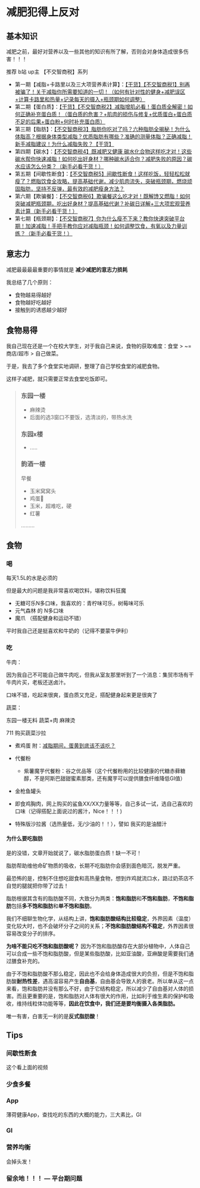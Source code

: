 # 减肥犯得上反对

## 基本知识

减肥之前，最好对营养以及一些其他的知识有所了解，否则会对身体造成很多伤害！！！

推荐 b站 up主 【不交智商税】系列

- 第一期【减脂+卡路里以及三大项营养素计算】：[【干货】【不交智商税1】别再被骗了！关于减脂你所需要知道的一切！（如何有针对性的健身+减肥误区+计算卡路里和热量+记录每天的摄入+瓶颈期如何调整）](https://www.bilibili.com/video/av55358611)
- 第二期【蛋白质】：[【干货】【不交智商税2】减脂增肌必看！蛋白质全解密！如何正确补充蛋白质！（蛋白质的危害？+肌肉的损伤与修复+优质蛋白+蛋白质不足的后果+蛋白粉+何时补充蛋白质）](https://www.bilibili.com/video/av55544086)
- 第三期【脂肪】：[【不交智商税3】脂肪你吃对了吗？六种脂肪全揭秘！为什么体脂高？根据身体类型减脂？优质脂肪有哪些？准确的测量体脂？正确减脂！新手减脂建议！为什么减脂失败？【干货】](https://www.bilibili.com/video/av56069892)
- 第四期【碳水】：[【不交智商税4】既减肥又健康 碳水化合物这样吃才对！这些碳水帮你快速减脂！如何吃出好身材？哪种碳水适合你？减肥失败的原因？碳水应该怎么分类？（新手必看干货！）](https://www.bilibili.com/video/av57180567)
- 第五期【间歇性断食】：[【不交智商税5】间歇性断食！这样吃饭，轻轻松松就瘦了？燃脂饮食全攻略，提高基础代谢，减少肌肉流失，突破瓶颈期，燃烧顽固脂肪，坚持不反弹，最有效的减肥瘦身方法？](https://www.bilibili.com/video/av59527255)
- 第六期【欺骗餐】：[【不交智商税6】欺骗餐这么吃才对！既解馋又燃脂！如何突破减肥瓶颈期，吃出好身材？提高基础代谢？补碳日详解+三大项宏观营养素计算（新手必看干货！）](https://www.bilibili.com/video/av61080750)
- 第七期【瓶颈期】：[【不交智商税7】你为什么瘦不下来？教你快速突破平台期！加速减脂！手把手教你应对减脂瓶颈！如何调整饮食，有氧以及力量训练？（新手必看干货！）](https://www.bilibili.com/video/av61970459)

## 意志力

减肥最最最最重要的事情就是 **减少减肥的意志力损耗**

我总结了几个原则：

- 食物越易得越好
- 食物越好吃越好
- 接触到的诱惑越少越好

## 食物易得

我自己现在还是一个在校大学生，对于我自己来说，食物的获取难度：食堂 > ~= 商店/超市 > 自己做菜。

于是，我去了多个食堂实地调研，整理了自己学校食堂的减肥食物。

这样子减肥，就只需要正常去食堂吃饭即可。

> ### 东园一楼
>
> - 麻辣烫
> - 后面的选3窗口不要饭，选清淡的，带热水洗
>
> ### 东园x楼
>
> - .....
>
> ### 韵酒一楼
>
> 早餐
>
> - 玉米窝窝头
> - 鸡蛋🥚
> - 玉米，超难吃，硬
> - 红薯
>
> ………

## 食物

### 喝

每天1.5L的水是必须的

但是最大的问题是我非常喜欢喝饮料，堪称饮料狂魔

- 无糖可乐N多口味，我喜欢的：青柠味可乐，树莓味可乐
- 元气森林 的 N多口味
- 魔爪 （搭配健身和运动不错）

平时我自己还是挺喜欢和牛奶的（记得不要蒙牛伊利）

### 吃

牛肉：

因为我自己不可能自己做牛肉吃，但我从室友那里听到了一个消息：集贸市场有干牛肉片买，老板还送卤汁。

口味不错，吃起来很爽，蛋白质又充足，搭配健身起来更是很爽了

蔬菜：

东园一楼无料 蔬菜+肉 麻辣烫

711 购买蔬菜沙拉


- 煮鸡蛋  附：[减脂期间，蛋黄到底该不该吃？](https://www.zhihu.com/question/61350011)

- 代餐粉
  - 紫薯魔芋代餐粉：谷之优品等（这个代餐粉用的比较健康的代糖赤藓糖醇，不是阿斯巴甜甜蜜素那类，还有魔芋可以提供膳食纤维降低GI值）
- 金枪鱼罐头
- 即食鸡胸肉，网上购买的鲨鱼XX/XX力量等等，自己多试一试，选自己喜欢的口味（记得搭配上面说过的酱汁，Nice！！！)
- 特殊版沙拉酱（选热量低，无/少油的！！），譬如 我买的是油醋汁


#### 为什么要吃脂肪

是的没错，文章开始就说了，碳水脂肪蛋白质！缺一不可！

脂肪帮助维他命矿物质的吸收，长期不吃脂肪你会感到面色暗沉，脱发严重。

最恐怖的是，控制不住想吃甜食和高热量食物，想到炸鸡就流口水，路过奶茶店不自觉的腿就把你带了过去！

脂肪根据其含有的脂肪酸不同，大致分为两类：**饱和脂肪**和**不饱和脂肪**，**不饱和脂肪**包括**多不饱和脂肪**和**单不饱和脂肪**。

我们不细聊生物化学，从结构上讲，**饱和脂肪酸结构比较稳定**，外界因素（温度）变化较大时，也不会破坏分子之间的关系；**不饱和脂肪酸结构不稳定**，外界因素很容易改变分子的排序。

**为啥不能只吃不饱和脂肪酸呢？** 因为不饱和脂肪酸存在大部分植物中，人体自己可以合成一些不饱和脂肪酸，但是某些脂肪酸，比如亚油酸，亚麻酸是需要我们通过膳食补充的。

由于不饱和脂肪酸不那么稳定，因此也不会给身体造成很大的负担，但是不饱和脂肪酸**耐热性差**，遇高温容易产生**自由基**，自由基会导致人的衰老。所以单从这一点来看，饱和脂肪并没有那么不好，由于它结构稳定，所以减少了自由基对人体的损害。而且更重要的是，饱和脂肪对人体有很大的作用，比如利于维生素的保护和吸收，维持线粒体功能等等，**因此在饮食中，我们还是要均衡摄入各类脂肪。**

唯一有害，白害无一利的是**反式脂肪酸**！

## Tips

### 间歇性断食

这个看上面的视频

### 少食多餐

### App

薄荷健康App，查找吃的东西的大概的能力，三大素比，GI

### GI 

### 营养均衡

会掉头发！

### 留余地！！！ — 平台期问题
